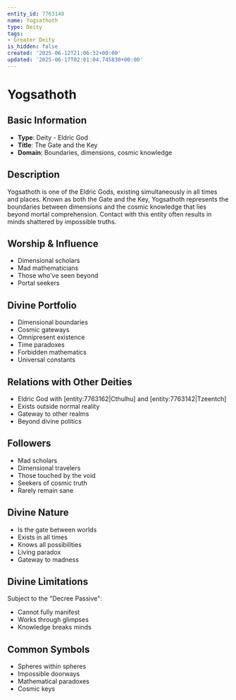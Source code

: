 ```yaml
---
entity_id: 7763148
name: Yogsathoth
type: Deity
tags:
- Greater Deity
is_hidden: false
created: '2025-06-12T21:06:32+00:00'
updated: '2025-06-17T02:01:04.745830+00:00'
---
```


# Yogsathoth

## Basic Information

- **Type**: Deity - Eldric God
- **Title**: The Gate and the Key
- **Domain**: Boundaries, dimensions, cosmic knowledge

## Description

Yogsathoth is one of the Eldric Gods, existing simultaneously in all times and places. Known as both the Gate and the Key, Yogsathoth represents the boundaries between dimensions and the cosmic knowledge that lies beyond mortal comprehension. Contact with this entity often results in minds shattered by impossible truths.

## Worship & Influence

- Dimensional scholars
- Mad mathematicians
- Those who've seen beyond
- Portal seekers

## Divine Portfolio

- Dimensional boundaries
- Cosmic gateways
- Omnipresent existence
- Time paradoxes
- Forbidden mathematics
- Universal constants

## Relations with Other Deities

- Eldric God with [entity:7763162|Cthulhu] and [entity:7763142|Tzeentch]
- Exists outside normal reality
- Gateway to other realms
- Beyond divine politics

## Followers

- Mad scholars
- Dimensional travelers
- Those touched by the void
- Seekers of cosmic truth
- Rarely remain sane

## Divine Nature

- Is the gate between worlds
- Exists in all times
- Knows all possibilities
- Living paradox
- Gateway to madness

## Divine Limitations

Subject to the "Decree Passive":

- Cannot fully manifest
- Works through glimpses
- Knowledge breaks minds

## Common Symbols

- Spheres within spheres
- Impossible doorways
- Mathematical paradoxes
- Cosmic keys
